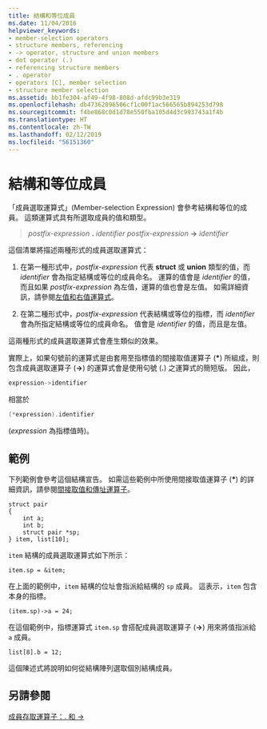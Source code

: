 ```yaml
---
title: 結構和等位成員
ms.date: 11/04/2016
helpviewer_keywords:
- member-selection operators
- structure members, referencing
- -> operator, structure and union members
- dot operator (.)
- referencing structure members
- . operator
- operators [C], member selection
- structure member selection
ms.assetid: bb1fe304-af49-4f98-808d-afdc99b3e319
ms.openlocfilehash: db47362096506cf1c00f1ac566565b894253d798
ms.sourcegitcommit: f4be868c0d1d78e550fba105d4d3c993743a1f4b
ms.translationtype: HT
ms.contentlocale: zh-TW
ms.lasthandoff: 02/12/2019
ms.locfileid: "56151360"
---
```

# <a name="structure-and-union-members"></a>結構和等位成員

「成員選取運算式」(Member-selection Expression) 會參考結構和等位的成員。 這類運算式具有所選取成員的值和類型。

> *postfix-expression* **.** *identifier*
> *postfix-expression* **->** *identifier*

這個清單將描述兩種形式的成員選取運算式：

1. 在第一種形式中，*postfix-expression* 代表 **struct** 或 **union** 類型的值，而 *identifier* 會為指定結構或等位的成員命名。 運算的值會是 *identifier* 的值，而且如果 *postfix-expression* 為左值，運算的值也會是左值。 如需詳細資訊，請參閱[左值和右值運算式](../c-language/l-value-and-r-value-expressions.md)。

1. 在第二種形式中，*postfix-expression* 代表結構或等位的指標，而 *identifier* 會為所指定結構或等位的成員命名。 值會是 *identifier* 的值，而且是左值。

這兩種形式的成員選取運算式會產生類似的效果。

實際上，如果句號前的運算式是由套用至指標值的間接取值運算子 (<strong>\*</strong>) 所組成，則包含成員選取運算子 (**->**) 的運算式會是使用句號 (**.**) 之運算式的簡短版。 因此，

```cpp
expression->identifier
```

相當於

```cpp
(*expression).identifier
```

(*expression* 為指標值時)。

## <a name="examples"></a>範例

下列範例會參考這個結構宣告。 如需這些範例中所使用間接取值運算子 (<strong>\*</strong>) 的詳細資訊，請參閱[間接取值和傳址運算子](../c-language/indirection-and-address-of-operators.md)。

```
struct pair
{
    int a;
    int b;
    struct pair *sp;
} item, list[10];
```

`item` 結構的成員選取運算式如下所示：

```
item.sp = &item;
```

在上面的範例中，`item` 結構的位址會指派給結構的 `sp` 成員。 這表示，`item` 包含本身的指標。

```
(item.sp)->a = 24;
```

在這個範例中，指標運算式 `item.sp` 會搭配成員選取運算子 (**->**) 用來將值指派給 `a` 成員。

```
list[8].b = 12;
```

這個陳述式將說明如何從結構陣列選取個別結構成員。

## <a name="see-also"></a>另請參閱

[成員存取運算子：. 和 ->](../cpp/member-access-operators-dot-and.md)
